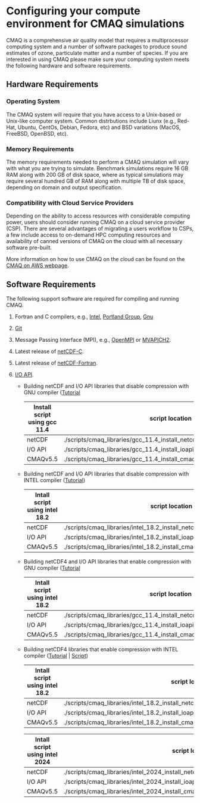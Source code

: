 # Configuring your compute environment for CMAQ simulations

CMAQ is a comprehensive air quality model that requires a multiprocessor computing system and a number of software packages to produce sound estimates of ozone, particulate matter and a number of species. If you are interested in using CMAQ please make sure your computing system meets the following hardware and software requirements. 

## Hardware Requirements

### Operating System

The CMAQ system will require that you have access to a Unix-based or Unix-like computer system. Common distrbutions include Liunx (e.g., Red-Hat, Ubuntu, CentOs, Debian, Fedora, etc) and BSD variations (MacOS, FreeBSD, OpenBSD, etc). 

### Memory Requirements 

The memory requirements needed to perform a CMAQ simulation will vary with what you are trying to simulate. Benchmark simulations require 16 GB RAM along with 200 GB of disk space, where as typical simulations may require several hundred GB of RAM along with multiple TB of disk space, depending on domain and output specification. 

### Compatibility with Cloud Service Providers

Depending on the ability to access resources with considerable computing power, users should consider running CMAQ on a cloud service provider (CSP). There are several advantages of migrating a users workflow to CSPs, a few include access to on-demand HPC computing resources and availability of canned versions of CMAQ on the cloud with all necessary software pre-built. 

More information on how to use CMAQ on the cloud can be found on the [CMAQ on AWS webpage](https://pcluster-cmaq.readthedocs.io/en/latest/).

## Software Requirements

The following support software are required for compiling and running CMAQ.

1. Fortran and C compilers, e.g., [Intel](https://software.intel.com/en-us/fortran-compilers), [Portland Group](http://www.pgroup.com), [Gnu](https://gcc.gnu.org/wiki/GFortran)
2. [Git](https://git-scm.com/book/en/v2/Getting-Started-Installing-Git)
2. Message Passing Interface (MPI), e.g., [OpenMPI](https://www.open-mpi.org) or [MVAPICH2](http://www.mcs.anl.gov/research/projects/mpich2).
3. Latest release of [netCDF-C](https://docs.unidata.ucar.edu/nug/current/getting_and_building_netcdf.html).
4. Latest release of [netCDF-Fortran](https://www.unidata.ucar.edu/software/netcdf/docs/building_netcdf_fortran.html). 
5. [I/O API](https://github.com/cjcoats/ioapi-3.2).

   - Building netCDF and I/O API libraries that disable compression with GNU compiler ([Tutorial](CMAQ_UG_tutorial_build_library_gcc.md) 

     | Install script using gcc 11.4           |   script location | 
     |  ----              |  ------     |
     | netCDF    | ./scripts/cmaq_libraries/gcc_11.4_install_netcdf_classic.csh |
     | I/O API   | ./scripts/cmaq_libraries/gcc_11.4_install_ioapi_classic.csh | 
     | CMAQv5.5  | ./scripts/cmaq_libraries/gcc_11.4_install_cmaq55_cb6r5_m3dry_classic.csh |

   - Building netCDF and I/O API libraries that disable compression with INTEL compiler ([Tutorial](CMAQ_UG_tutorial_build_library_intel.md))

     | Intall script using intel 18.2   |    script location |
     |  ----              |  ------     |
     | netCDF | ./scripts/cmaq_libraries/intel_18.2_install_netcdf_classic.csh |
     | I/O API | ./scripts/cmaq_libraries/intel_18.2_install_ioapi_classic.csh |                         
     | CMAQv5.5 | ./scripts/cmaq_libraries/intel_18.2_install_cmaq55_cb6r5_m3dry_classic.csh |

   - Building netCDF4 and I/O API libraries that enable compression with GNU compiler ([Tutorial](CMAQ_UG_tutorial_build_library_gcc_support_nc4.md) 

     | Intall script using intel 18.2   |    script location |
     |  ----              |  ------     |
     | netCDF | ./scripts/cmaq_libraries/gcc_11.4_install_netcdf_for_nc4_compression.csh |
     | I/O API | ./scripts/cmaq_libraries/gcc_11.4_install_ioapi_for_nc4_compression.csh |                          
     | CMAQv5.5 | ./scripts/cmaq_libraries/gcc_11.4_install_cmaq55_cb6r5_m3dry_classic.csh |

   - Building netCDF4 libraries that enable compression with INTEL compiler ([Tutorial](CMAQ_UG_tutorial_build_library_intel_support_nc4.md) | [Script](./scripts/cmaq_libraries/intel_18.2_install_netcdf_for_nc4_compression.csh))

     | Intall script using intel 18.2   |    script location |
     |  ----              |  ------     |
     | netCDF | ./scripts/cmaq_libraries/intel_18.2_install_netcdf_for_nc4_compression.csh |
     | I/O API | ./scripts/cmaq_libraries/intel_18.2_install_ioapi_for_nc4_compression.csh |                          
     | CMAQv5.5 | ./scripts/cmaq_libraries/intel_18.2_install_cmaq55_cb6r5_m3dry_for_nc4_compression.csh |


     | Intall script using intel 2024   |    script location |
     |  ----              |  ------     |
     | netCDF | ./scripts/cmaq_libraries/intel_2024_install_netcdf_for_nc4_compression.csh |
     | I/O API | ./scripts/cmaq_libraries/intel_2024_install_ioapi_for_nc4_compression.csh |
     | CMAQv5.5 | ./scripts/cmaq_libraries/intel_2024_install_cmaq55_cb6r5_m3dry_for_nc4_compression.csh |






